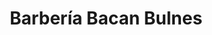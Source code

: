 ---
title: "Barbería Bacan Bulnes"
url: /ciudad-autonoma-de-buenos-aires/barberia-bacan-bulnes/
shop: Friseur
---